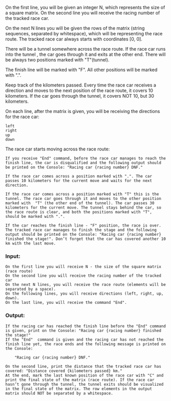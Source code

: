On the first line, you will be given an integer N, which represents the size of a square matrix. On the second line you will receive the racing number of the tracked race car.

On the next N lines you will be given the rows of  the matrix (string sequences, separated by whitespace), which will be representing the race route. The tracked race car always starts with coordinates [0, 0].

Thеre will be a tunnel somewhere across the race route. If the race car runs into the tunnel , the car goes through it and exits at the other end. There will be always two positions marked with "T"(tunnel).

The finish line will be marked with "F". All other positions will be marked with ".".

Keep track of the kilometers passed. Every time the race car receives a direction and moves to the next position of the race route, it covers 10 kilometers. If the car goes through the tunnel, it covers NOT 10, but 30 kilometers.

On each line, after the matrix is given, you will be receiving the directions for the race car:

	left
	right
	up
	down

The race car starts moving across the race route:

	If you receive "End" command, before the race car manages to reach the finish line, the car is disqualified and the following output should be printed on the Console: "Racing car {racing number} DNF."
	
	If the race car comes across a position marked with ".". The car passes 10 kilometers for the current move and waits for the next direction.
	
	If the race car comes across a position marked with "T" this is the tunnel. The race car goes through it and moves to the other position marked with  "T" (the other end of the tunnel). The car passes 30 kilometers for the current move. The tunnel stays behind the car, so the race route is clear, and both the positions marked with "T", should be marked with ".".
	
	If the car reaches the finish line - "F" position, the race is over. The tracked race car manages to finish the stage and the following output should be printed on the Console: "Racing car {racing number} finished the stage!". Don’t forget that the car has covered another 10 km with the last move.

### Input:

	On the first line you will receive N - the size of the square matrix (race route)
	On the second line you will receive the racing number of the tracked car
	On the next N lines, you will receive the race route (elements will be separated by a space).
	On the following lines, you will receive directions (left, right, up, down).
	On the last line, you will receive the command "End".

### Output:

	If the racing car has reached the finish line before the "End" command is given, print on the Console: "Racing car {racing number} finished the stage!"
	If the "End"  command is given and the racing car has not reached the finish line yet, the race ends and the following message is printed on the Console:

		"Racing car {racing number} DNF."

	On the second line, print the distance that the tracked race car has covered: "Distance covered {kilometers passed} km." 
	At the end, mark the last known position of the race car with "C" and print the final state of the matrix (race route). If the race car hasn’t gone through the tunnel, the tunnel exits should be visualized in the final state of the matrix. The row elements in the output matrix should NOT be separated by a whitespace.
